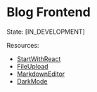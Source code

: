 # Blog Frontend


State: [IN_DEVELOPMENT]


Resources: 

- [StartWithReact](https://www.youtube.com/watch?v=GNrdg3PzpJQ)
- [FileUpload](https://www.codemzy.com/blog/react-drag-drop-file-upload)
- [MarkdownEditor](https://github.com/uiwjs/react-md-editor)
- [DarkMode](https://blog.logrocket.com/dark-mode-react-in-depth-guide/)